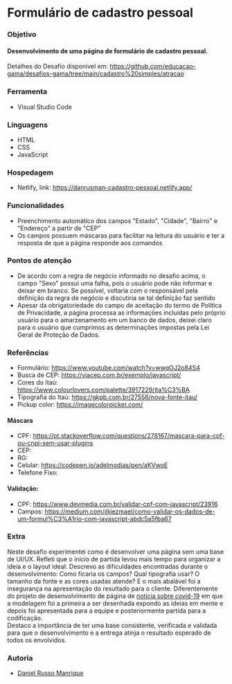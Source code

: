 # Formulário de cadastro pessoal

### Objetivo
#### Desenvolvimento de uma página de formulário de cadastro pessoal.</br>
Detalhes do Desafio disponível em: https://github.com/educacao-gama/desafios-gama/tree/main/cadastro%20simples/atracao

### Ferramenta
- Visual Studio Code

### Linguagens
- HTML</br>
- CSS</br>
- JavaScript</br>

### Hospedagem
- Netlify, link: https://danrusman-cadastro-pessoal.netlify.app/

### Funcionalidades
- Preenchimento automático dos campos "Estado", "Cidade", "Bairro" e "Endereço" a partir de "CEP"
- Os campos possuem máscaras para facilitar na leitura do usuário e ter a resposta de que a página responde aos comandos

### Pontos de atenção
- De acordo com a regra de negócio informado no desafio acima, o campo "Sexo" possui uma falha, pois o usuário pode não informar e deixar em branco. Se possível, voltaria com o responsável pela definição da regra de negócio e discutiria se tal definição faz sentido
- Apesar da obrigatoriedade do campo de aceitação do termo de Política de Privacidade, a página processa as informações incluídas pelo próprio usuário para o amarzenamento em um banco de dados, deixei claro para o usuário que cumprimos as determinações impostas pela Lei Geral de Proteção de Dados.

### Referências
- Formulário: https://www.youtube.com/watch?v=wwqOJ2o84S4
- Busca de CEP: https://viacep.com.br/exemplo/javascript/
- Cores do Itaú: https://www.colourlovers.com/palette/3917229/ita%C3%BA
- Tipografia do Itaú: https://gkpb.com.br/27556/nova-fonte-itau/
- Pickup color: https://imagecolorpicker.com/

#### Máscara
- CPF: https://pt.stackoverflow.com/questions/278167/mascara-para-cpf-ou-cnpj-sem-usar-plugins
- CEP: 
- RG: 
- Celular: https://codepen.io/adelmodias/pen/aKVwoE
- Telefone Fixo: 

#### Validação:
- CPF: https://www.devmedia.com.br/validar-cpf-com-javascript/23916
- Campos: https://medium.com/@jezmael/como-validar-os-dados-de-um-formul%C3%A1rio-com-javascript-abdc5a5fba67

### Extra
Neste desafio experimentei como é desenvolver uma página sem uma base de UI/UX. Refleti que o início de partida levou mais tempo para organizar a ideia e o layout ideal. Descrevo as dificuldades encontradas durante o desenvolvimento: Como ficaria os campos? Qual tipografia usar? O tamanho da fonte e as cores usadas atende? E o mais abalável foi a insegurança na apresentação do resultado para o cliente. Diferentemente do projeto de desenvolvimento de página de [notícia sobre covid-19](https://github.com/danrusman/noticia-covid-19) em que a modelagem foi a primeira a ser desenhada expondo as ideias em mente e depois foi apresentada para a equipe e posteriormente partida para a codificação.</br>Destaco a importância de ter uma base consistente, verificada e validada para que o desenvolvimento e a entrega atinja o resultado esperado de todos os envolvidos.

### Autoria
- [Daniel Russo Manrique](https://github.com/danrusman)

